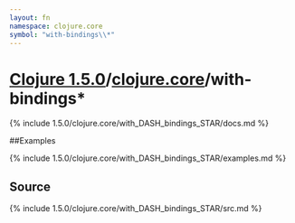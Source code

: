 ```yaml
---
layout: fn
namespace: clojure.core
symbol: "with-bindings\\*"
---
```


# [Clojure 1.5.0](../../)/[clojure.core](../)/with-bindings\*

{% include 1.5.0/clojure.core/with_DASH_bindings_STAR/docs.md %}

##Examples

{% include 1.5.0/clojure.core/with_DASH_bindings_STAR/examples.md %}
## Source
{% include 1.5.0/clojure.core/with_DASH_bindings_STAR/src.md %}

